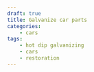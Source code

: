 ```yaml
---
draft: true
title: Galvanize car parts
categories:
    - cars
tags:
    - hot dip galvanizing
    - cars
    - restoration    
---
```



